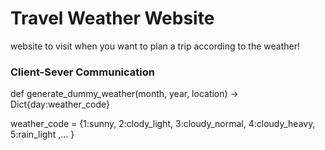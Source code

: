 # Travel Weather Website

website to visit when you want to plan a trip according to the weather!

### Client-Sever Communication

def generate_dummy_weather(month, year, location) -> Dict{day:weather_code}

weather_code = {1:sunny, 2:clody_light, 3:cloudy_normal, 4:cloudy_heavy, 5:rain_light ,... }
